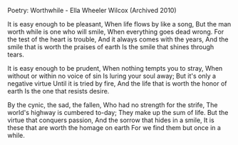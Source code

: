 Poetry: Worthwhile - Ella Wheeler Wilcox (Archived 2010)


It is easy enough to be pleasant,
When life flows by like a song,
But the man worth while is one who will smile,
When everything goes dead wrong.
For the test of the heart is trouble,
And it always comes with the years,
And the smile that is worth the praises of earth
Is the smile that shines through tears.

It is easy enough to be prudent,
When nothing tempts you to stray,
When without or within no voice of sin
Is luring your soul away;
But it's only a negative virtue
Until it is tried by fire,
And the life that is worth the honor of earth
Is the one that resists desire.

By the cynic, the sad, the fallen,
Who had no strength for the strife,
The world's highway is cumbered to-day;
They make up the sum of life.
But the virtue that conquers passion,
And the sorrow that hides in a smile,
It is these that are worth the homage on earth
For we find them but once in a while.